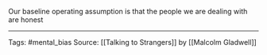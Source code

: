 Our baseline operating assumption is that the people we are dealing with are honest

_____________________
Tags: #mental_bias
Source: [[Talking to Strangers]] by [[Malcolm Gladwell]]


